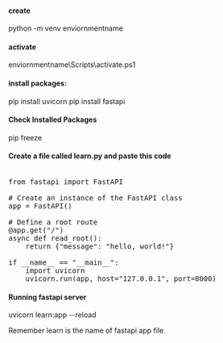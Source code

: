 #### create
python -m venv enviornmentname

#### activate
enviornmentname\Scripts\activate.ps1   

#### install packages:
pip install uvicorn
pip install fastapi

#### Check Installed Packages
pip freeze

#### Create a file called learn.py and paste this code
<pre>
  
from fastapi import FastAPI

# Create an instance of the FastAPI class
app = FastAPI()

# Define a root route
@app.get("/")
async def read_root():
    return {"message": "hello, world!"}

if __name__ == "__main__":
    import uvicorn
    uvicorn.run(app, host="127.0.0.1", port=8000)
</pre>

#### Running fastapi server

uvicorn learn:app --reload

Remember learn is the name of fastapi app file
